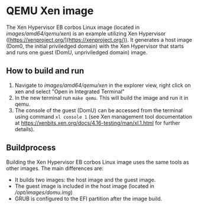 # QEMU Xen image

The Xen Hypervisor EB corbos Linux image (located in *images/amd64/qemu/xen*) is an example utilizing Xen Hypervisor ([https://xenproject.org/](https://xenproject.org/)).
It generates a host image (Dom0, the initial priviledged domain) with the Xen Hypervisor that starts and runs one guest (DomU, unpriviledged domain) image.

## How to build and run

1. Navigate to *images/amd64/qemu/xen* in the explorer view, right click on xen and select "Open in Integrated Terminal"
2. In the new terminal run `make qemu`. This will build the image and run it in qemu.
3. The console of the guest (DomU) can be accessed from the terminal using command `xl console 1` (see Xen management tool documentation at https://xenbits.xen.org/docs/4.16-testing/man/xl.1.html for further details).

## Buildprocess

Building the Xen Hypervisor EB corbos Linux image uses the same tools as other images.
The main differences are:

 * It builds two images: the host image and the guest image.
 * The guest image is included in the host image (located in */opt/images/domu.img*)
 * GRUB is configured to the EFI partition after the image build.
